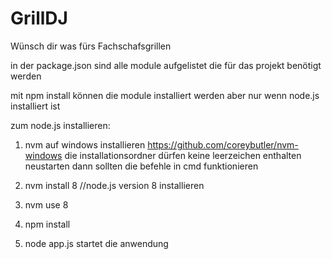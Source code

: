 # GrillDJ
Wünsch dir was fürs Fachschafsgrillen

in der package.json sind alle module aufgelistet die für das projekt benötigt werden

mit npm install können die module installiert werden aber nur wenn node.js installiert ist


zum node.js installieren: 

1. nvm auf windows installieren https://github.com/coreybutler/nvm-windows
die installationsordner dürfen keine leerzeichen enthalten
neustarten dann sollten die befehle in cmd funktionieren

2. nvm install 8 //node.js version 8 installieren

3. nvm use 8

4. npm install 

5. node app.js startet die anwendung

